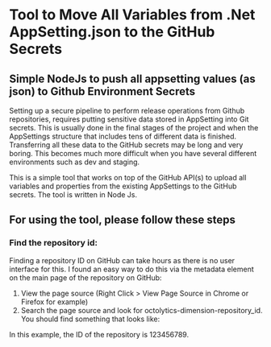 # Tool to Move All Variables from .Net AppSetting.json to the GitHub Secrets
## Simple NodeJs to push all appsetting values (as json) to Github Environment Secrets 

Setting up a secure pipeline to perform release operations from Github repositories, requires putting sensitive data stored in AppSetting into Git secrets. This is usually done in the final stages of the project and when the AppSettings structure that includes tens of different data is finished. Transferring all these data to the GitHub secrets may be long and very boring. This becomes much more difficult when you have several different environments such as dev and staging.

This is a simple tool that works on top of the GitHub API(s) to upload all variables and properties from the existing AppSettings to the GitHub secrets. The tool is written in Node Js. 

## For using the tool, please follow these steps
### Find the repository id:
   Finding a repository ID on GitHub can take hours as there is no user interface for this. I found an easy way to do this via the metadata element on the main page of    the repository on GitHub:

1. View the page source (Right Click > View Page Source in Chrome or Firefox for example)
2. Search the page source and look for octolytics-dimension-repository_id. You should find something that looks like:

<meta content="123456789" name="octolytics-dimension-repository_id" />

In this example, the ID of the repository is 123456789.
